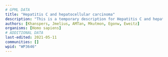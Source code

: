 ```yaml
---
# GPML DATA
title: "Hepatitis C and hepatocellular carcinoma"
description: "This is a temporary description for Hepatitis C and hepatocellular carcinoma"
authors: [Khanspers, Jmelius, AMTan, Mkutmon, Egonw, Eweitz]
organisms: [Homo sapiens]
# ADDITIONAL DATA
last-edited: 2021-05-11
communities: []
wpid: "WP3646"
---
```

